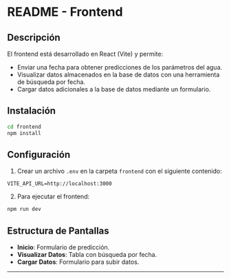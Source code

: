 # README - Frontend

## Descripción
El frontend está desarrollado en React (Vite) y permite:
- Enviar una fecha para obtener predicciones de los parámetros del agua.
- Visualizar datos almacenados en la base de datos con una herramienta de búsqueda por fecha.
- Cargar datos adicionales a la base de datos mediante un formulario.

## Instalación
```bash
cd frontend
npm install
```

## Configuración
1. Crear un archivo `.env` en la carpeta `frontend` con el siguiente contenido:
```
VITE_API_URL=http://localhost:3000
```

2. Para ejecutar el frontend:
```bash
npm run dev
```

## Estructura de Pantallas
- **Inicio**: Formulario de predicción.
- **Visualizar Datos**: Tabla con búsqueda por fecha.
- **Cargar Datos**: Formulario para subir datos.

---

